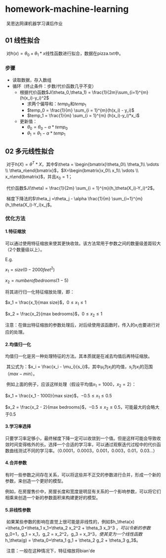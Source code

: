 # homework-machine-learning
​	吴恩达网课机器学习课后作业

## 01 线性拟合

​	对$h(x) = \theta_0 + \theta_1 * x$线性函数进行拟合，数据在pizza.txt中。

### 步骤

* 读取数据，存入数组
* 循环（终止条件：步数/代价函数几乎不变）
  * 根据代价函数$J(\theta_0,\theta_1) = \frac{1}{2m}\sum_{i=1}^{m}(h(x_i)-y_i)^2$
    * 求两个偏导和：$temp_0$和$temp_1$
    * $temp_0 = \frac{1}{m} \sum_{i = 1}^{m}(h(x_i) - y_i)$
    * $temp_1 = \frac{1}{m} \sum_{i = 1}^{m} (h(x_i)-y_i)*x_i$
  * 更新值：
    * $\theta_0 = \theta_0 - \alpha * temp_0$
    * $\theta_1 = \theta_1 - \alpha * temp_1$



## 02 多元线性拟合

​	对于$h(X) = \theta^T * X$，其中$\theta = \begin{bmatrix}\theta_0\\ \theta_1\\ \vdots \\ \theta_n\end{bmatrix}$，$X=\begin{bmatrix}x_0\\ x_1\\ \vdots \\ x_n\end{bmatrix}$，并且$x_0 = 1$；

​	代价函数$J(\theta) = \frac{1}{2m} \sum_{i = 1}^{m}(h_\theta(X_i)-Y_i)^2$。

​	梯度下降法的$\theta_j =\theta_j - \alpha \frac{1}{m} \sum_{i=1}^{m}(h_\theta(X_i)-Y_i)x_j$。

### 优化方法

#### 1.特征缩放

​	可以通过使用特征缩放来使其更快收敛。该方法常用于参数之间的数量级差距较大（2个数量级以上）。

E.g. 

$x_1=size(0-2000 feet^2)$

$x_2 = number of bedrooms (1-5)$

将其进行归一化特征缩放处理，即：

$x_1 = \frac{x_1}{max size}$，$0 \leq x_1 \leq 1$

$x_2 = \frac{x_2}{max bedrooms}$，$0 \leq x_2 \leq 1$

注意：在做出特征缩放的参数处理后，对后续使用该函数时，传入的$x_i$也要进行对应的处理。

#### 2.均值归一化

​	均值归一化是另一种处理特征的方法。其本质就是在减去均值后再特征缩放。

​	其公式为：$x_i = \frac{x_i - \mu_i}{s_i}$，其中$\mu_i$为$x_i$的均值，$s_i$为$x_i$的范围（$max-min$）。

​	例如上面的例子，应该这样处理（假设平均值$x_1 = 1000$，$x_2 = 2$）：

$x_1 = \frac{x_1 - 1000}{max size}$，$-0.5 \leq x_1 \leq 0.5$

$x_2 = \frac{x_2 - 2}{max bedrooms}$，$-0.5 \leq x_2 \leq 0.5$，可能最大的会略大于0.5

#### 3.学习率选择

​	只要学习率足够小，最终梯度下降一定可以收敛到一个值。但是这样可能会导致收敛时间变得格外的长。选择一个合适的学习率，可以通过观察迭代过程中的代价函数曲线测试不同的学习率。（0.0001，0.0003，0.001，0.003，0.01，0.03...）

#### 4.合并参数

​	有时一些参数之间存在关系，可以将这些并不正交的参数进行合并，形成一个新的参数，来创造一个更好的模型。

​	例如，在房屋售价中，房屋长度和宽度是明显有关系的一个影响参数，可以将它们相乘来创造一个新的参数面积来构建更好的模型。

#### 5.非线性参数

​	如果某些参数的影响在直觉上很可能是非线性的，例如$h_\theta(x) =\theta_0+\theta_1 x_1+\theta_2 x_2^2 + \theta_3 x_3^3 $，可以令新的参数$g_0=1$，$g_1 = x_1$，$g_2 = x_2^2$，$g_3 = x_3^3$，使其变为一个线性函数$h_\theta(g) = \theta_0+\theta_1 g_1 + \theta_2 g_2 + \theta_3 g_3$。

​	注意：一般在这种情况下，特征缩放将bian'de
